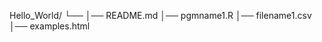 Hello_World/
└── 
    │── README.md
    │── pgmname1.R
    │── filename1.csv
    │── examples.html
   
